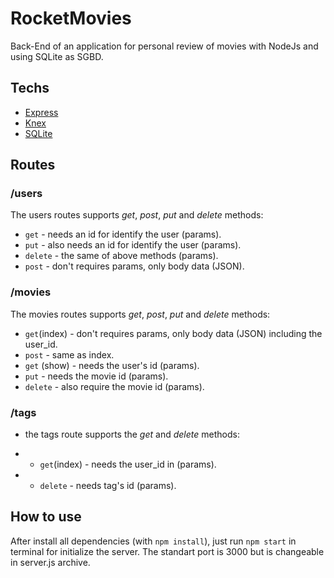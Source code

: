 # RocketMovies

Back-End of an application for personal review of movies with NodeJs and using SQLite as SGBD.

## Techs

- [Express](https://expressjs.com/)
- [Knex](http://knexjs.org/)
- [SQLite](https://www.sqlite.org/index.html)

## Routes

### /users

The users routes supports *get*, *post*, *put* and *delete* methods:

- ```get``` - needs an id for identify the user (params).
- ```put```  - also needs an id for identify the user (params).
- ```delete``` - the same of above methods (params).
- ```post``` - don't requires params, only body data (JSON).

### /movies

The movies routes supports *get*, *post*, *put* and *delete* methods:

- ```get```(index) - don't requires params, only body data (JSON) including the user_id.
- ```post``` - same as index.
- ```get``` (show) -  needs the user's id (params).
- ```put```  - needs the movie id (params).
- ```delete``` - also require the movie id (params).

### /tags
- the tags route supports the *get* and *delete* methods:

- - ```get```(index) - needs the user_id in (params).
- - ```delete``` - needs tag's id (params).

## How to use

 After install all dependencies (with ```npm install```), just run ```npm start``` in terminal for initialize the server. The standart port is 3000 but is changeable in server.js archive.
